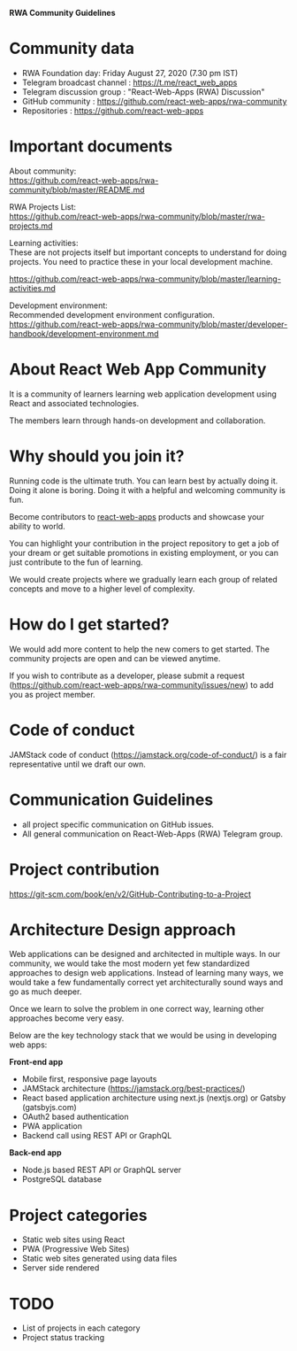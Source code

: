 **RWA Community Guidelines**

# Community data

* RWA Foundation day: Friday August 27, 2020 (7.30 pm IST)  
* Telegram broadcast channel  : https://t.me/react_web_apps  
* Telegram discussion group   : "React-Web-Apps (RWA) Discussion"  
* GitHub community : https://github.com/react-web-apps/rwa-community  
* Repositories : https://github.com/react-web-apps

# Important documents

About community:  
https://github.com/react-web-apps/rwa-community/blob/master/README.md

RWA Projects List:  
https://github.com/react-web-apps/rwa-community/blob/master/rwa-projects.md

Learning activities:  
These are not projects itself but important concepts to understand for doing projects. You need to practice these in your local development machine.

https://github.com/react-web-apps/rwa-community/blob/master/learning-activities.md

Development environment:  
Recommended development environment configuration.  
https://github.com/react-web-apps/rwa-community/blob/master/developer-handbook/development-environment.md



# About React Web App Community

It is a community of learners learning web application development using React and associated technologies. 

The members learn through hands-on development and collaboration. 

# Why should you join it?

Running code is the ultimate truth. You can learn best by actually doing it. Doing it alone is boring. Doing it with a helpful and welcoming community is fun.

Become contributors to [react-web-apps](https://github.com/react-web-apps) products and showcase your ability to world.

You can highlight your contribution in the project repository to get a job of your dream or get suitable promotions in existing employment, or you can just contribute to the fun of learning.

We would create projects where we gradually learn each group of related concepts and move to a higher level of complexity.



# How do I get started?

We would add more content to help the new comers to get started. The community projects are open and can be viewed anytime.

If you wish to contribute as a developer, please submit a request (https://github.com/react-web-apps/rwa-community/issues/new) to add you as project member.

# Code of conduct

JAMStack code of conduct (https://jamstack.org/code-of-conduct/) is a fair representative until we draft our own.


# Communication Guidelines

* all project specific communication on GitHub issues.
* All general communication on React-Web-Apps (RWA) Telegram group.

# Project contribution
https://git-scm.com/book/en/v2/GitHub-Contributing-to-a-Project


# Architecture Design approach

Web applications can be designed and architected in multiple ways. In our community, we would take the most modern yet few standardized approaches to design web applications. Instead of learning many ways, we would take a few fundamentally correct yet architecturally sound ways and go as much deeper. 

Once we learn to solve the problem in one correct way, learning other approaches become very easy.

Below are the key technology stack that we would be using in developing web apps:

**Front-end app**

* Mobile first, responsive page layouts
* JAMStack architecture (https://jamstack.org/best-practices/)
* React based application architecture using next.js (nextjs.org) or Gatsby (gatsbyjs.com)
* OAuth2 based authentication
* PWA application
* Backend call using REST API or GraphQL

**Back-end app**

* Node.js based REST API or GraphQL server
* PostgreSQL database


# Project categories

* Static web sites using React
* PWA (Progressive Web Sites) 
* Static web sites generated using data files
* Server side rendered 


# TODO

* List of projects in each category
* Project status tracking



